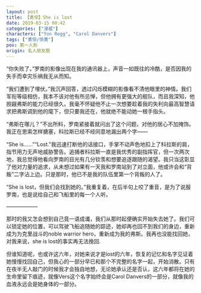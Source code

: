 ```yaml
---
layout: post
title: 【勇惊】She is lost
date: 2019-03-15 00:42
categories: ["漫威"]
characters: ["Yon Rogg", "Carol Danvers"]
tags: ["勇惊/惊勇"]
pov: 第一人称
origin: 名人朋友圈
---
```


“你失败了。”罗南的影像出现在我的通讯器上，声音一如既往的冷酷，是否因我的失手而幸灾乐祸我无从而知。

“我们遭到了埋伏。”我沉声回答，透过闪烁模糊的影像看不清他眼里的神情。我们军衔等级相仿，我本不该对他有所忌惮，但他拥有更强大的舰队，而且我深知，他觊觎弗斯的能力已经很久。我毫不怀疑他不止一次想要趁着我的失利向最高智慧请求把弗斯调到他的麾下，但只要我还在，他就绝不能动她一根手指头。

“弗斯在哪儿？”不出所料，罗南紧接着就问出了这个问题，对他的居心不加掩饰。我正在思索怎样搪塞，科拉斯已经不经同意地漏出两个字——

“She is……”“Lost.”我迅速打断他的话接口，手掌不动声色地扣上了科拉斯的肩，指节用力无声地威胁警告。追捕者科拉斯一直是我优秀的副指挥官，但一次两次地，我总觉得他看向罗南的目光有几分钦羡和想要追逐跟随的渴望。我只当这彰显了他对力量的追求，从未想过如果有一天我和罗南站到了对立面，他或许会和“背叛”二字沾上边。只是那时，他已不是我的队伍里第一个背叛的人了。

“She is lost，但我们会找到她的。”我重复着，在后半句上咬了重音，是为了说服罗南，也是说给自己和飞船里的每一个人听。

——————

那时的我又怎会想到自己竟一语成谶，我们从那时起便确实开始失去她了。我们可以锁定她的位置，可以驾驶飞船追随她的踪迹，她却再也回不到我们的身边，重新成为为克里战斗的noble warrior hero，重新成为我的弗斯。我再也没能找回她，对我来说，she is lost的事实再无法挽回.

但谁知道呢，也或许这六年，对她来说才是lost的六年，恢复的记忆和名字见证着她慢慢找回自己，但我心的一部分早已和那个不完整的名字一起，开始消散。只有在夜半无人敲门的时候我才会独自地想，无论她承认还是否认，这六年都将在她的生命里留下痕迹，就像Vers这个名字始终会是Carol Danvers的一部分，就像我的血液永远会是她身体的一部分。
